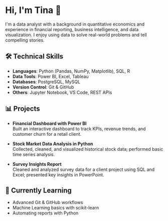 # Hi, I'm Tina 👋

I'm a data analyst with a background in quantitative economics and experience in financial reporting, business intelligence, and data visualization. 
I enjoy using data to solve real-world problems and tell compelling stories.

## 🛠 Technical Skills

- **Languages**: Python (Pandas, NumPy, Matplotlib), SQL, R  
- **Data Tools**: Power BI, Excel, Tableau  
- **Databases**: PostgreSQL, MySQL  
- **Version Control**: Git & GitHub  
- **Others**: Jupyter Notebook, VS Code, REST APIs

## 📊 Projects

- **Financial Dashboard with Power BI**  
  Built an interactive dashboard to track KPIs, revenue trends, and customer churn for a retail client.

- **Stock Market Data Analysis in Python**  
  Collected, cleaned, and visualized historical stock data; performed basic time series analysis.

- **Survey Insights Report**  
  Cleaned and analyzed survey data for a client project using SQL and Excel; presented key insights in PowerPoint.

## 🚀 Currently Learning

- Advanced Git & GitHub workflows  
- Machine Learning basics with scikit-learn  
- Automating reports with Python

